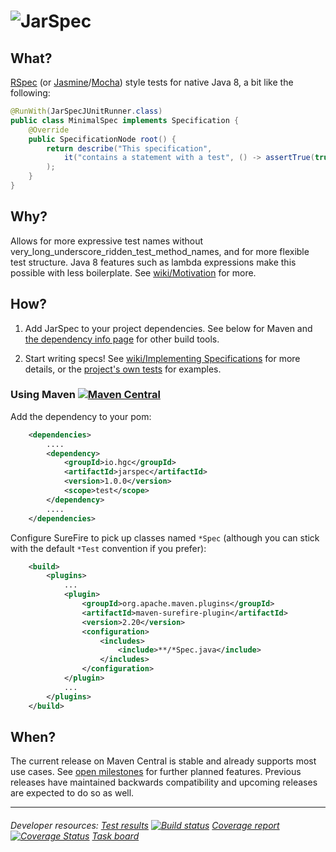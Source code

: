 # ![JarSpec](http://hgc.io/jarspec/1.1.0-SNAPSHOT/images/logo.svg)

## What?
[RSpec](http://rspec.info/) (or [Jasmine](http://jasmine.github.io/2.0/introduction.html)/[Mocha](http://visionmedia.github.io/mocha/)) style tests for native Java 8, a bit like the following:

```java
@RunWith(JarSpecJUnitRunner.class)
public class MinimalSpec implements Specification {
    @Override
    public SpecificationNode root() {
        return describe("This specification",
            it("contains a statement with a test", () -> assertTrue(true))
        );
    }
}
```

## Why?

Allows for more expressive test names without very_long_underscore_ridden_test_method_names, and for more flexible test structure. Java 8 features such as lambda expressions make this possible with less boilerplate. See [wiki/Motivation](https://github.com/hgcummings/jarspec/wiki/Motivation) for more.

## How?

1. Add JarSpec to your project dependencies. See below for Maven and [the dependency info page](http://hgc.io/jarspec/1.0.0/dependency-info.html) for other build tools.

2. Start writing specs! See [wiki/Implementing Specifications](https://github.com/hgcummings/jarspec/wiki/Implementing-Specifications) for more details, or the [project's own tests](https://github.com/hgcummings/jarspec/tree/master/src/test/java/io/hgc/jarspec) for examples.

### Using Maven [![Maven Central](https://maven-badges.herokuapp.com/maven-central/io.hgc/jarspec/badge.svg)](http://search.maven.org/#search|gav|1|g:"io.hgc"%20AND%20a:"jarspec")

Add the dependency to your pom:

```xml
    <dependencies>
        ....
        <dependency>
            <groupId>io.hgc</groupId>
            <artifactId>jarspec</artifactId>
            <version>1.0.0</version>
            <scope>test</scope>
        </dependency>
        ....
    </dependencies>
```

Configure SureFire to pick up classes named `*Spec` (although you can stick with the default `*Test` convention if you prefer):

```xml
    <build>
        <plugins>
            ...
            <plugin>
                <groupId>org.apache.maven.plugins</groupId>
                <artifactId>maven-surefire-plugin</artifactId>
                <version>2.20</version>
                <configuration>
                    <includes>
                        <include>**/*Spec.java</include>
                    </includes>
                </configuration>
            </plugin>
            ...
        </plugins>
    </build>
```

## When?

The current release on Maven Central is stable and already supports most use cases. See [open milestones](https://github.com/hgcummings/jarspec/issues/milestones) for further planned features. Previous releases have maintained backwards compatibility and upcoming releases are expected to do so as well.

---
###### Developer resources: [Test results](http://hgc.io/jarspec/1.1.0-SNAPSHOT/surefire-report.html) [![Build status](https://travis-ci.org/hgcummings/jarspec.svg?branch=master)](https://travis-ci.org/hgcummings/jarspec) [Coverage report](http://hgc.io/jarspec/1.1.0-SNAPSHOT/jacoco/index.html) [![Coverage Status](https://coveralls.io/repos/hgcummings/jarspec/badge.png?branch=master)](https://coveralls.io/r/hgcummings/jarspec?branch=master) [Task board](https://huboard.com/hgcummings/jarspec)
